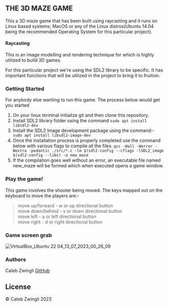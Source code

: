 ## THE 3D MAZE GAME 
This a 3D maze game that has been built using raycasting and it runs on Linux based systems; MacOS or any of the Linux distros(Ubuntu 14.04 being the recommended Operating System for this particular project).

#### Raycasting
This is an image modelling and rendering technique for which is highly utilized to build 3D games. 

For this particular project we're using the SDL2 library to be specific. It has important functions that will be utilized in the project to bring it to fruition.

### Getting Started
For anybody else wanting to run this game. The process below would get you started

1. On your linux terminal initialize git and then clone this repository.
2. Install SDL2 library folder using the command
	```sudo apt install libsdl2-dev```
3. Install the SDL2 Image development package using the command:- 
	``` sudo apt install libsdl2-image-dev```
4. Once the installation process is properly completed use the command below with various flags to compile all the files.
	```gcc -Wall -Werror -Wextra -pedantic ./src/*.c -lm $(sdl2-config --cflags -lSDL2_image $(sdl2-config --libs) -o new_maze```
5. If the compilation goes well without an error, an executable file named new_maze will be formed which when executed opens a game window.

### Play the game!
This game involves the shooter being moved. The keys mapped out on the keyboard to move the players are:- <br>
> move up/forward - w or up directional button <br>
> move down/behind - s or down directional button <br>
> move left - a or left directional button <br>
> move right - d or right directional button

### Game screen grab
![VirtualBox_Ubuntu 22 04_13_07_2023_00_26_09](https://github.com/ZwingliCaleb/Maze_Project_ALX/assets/84632961/1ba91208-2e41-4758-9ebd-14efec52557b)


### Authors
Caleb Zwingli [GitHub](https://github.com/ZwingliCaleb)

## License
&copy; Caleb Zwingli 2023

